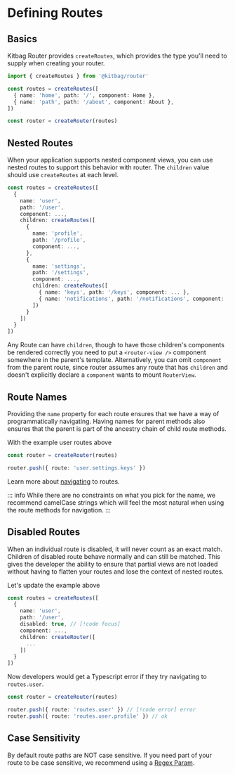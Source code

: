# Defining Routes

## Basics

Kitbag Router provides `createRoutes`, which provides the type you'll need to supply when creating your router.

```ts
import { createRoutes } from '@kitbag/router'

const routes = createRoutes([
  { name: 'home', path: '/', component: Home },
  { name: 'path', path: '/about', component: About },
])

const router = createRouter(routes)
```

## Nested Routes

When your application supports nested component views, you can use nested routes to support this behavior with router. The `children` value should use `createRoutes` at each level.

```ts
const routes = createRoutes([
  {
    name: 'user',
    path: '/user',
    component: ...,
    children: createRoutes([
      {
        name: 'profile',
        path: '/profile',
        component: ...,
      },
      {
        name: 'settings',
        path: '/settings',
        component: ...,
        children: createRoutes([
          { name: 'keys', path: '/keys', component: ... },
          { name: 'notifications', path: '/notifications', component: ... },
        ])
      }
    ])
  }
])
```

Any Route can have `children`, though to have those children's components be rendered correctly you need to put a `<router-view />` component somewhere in the parent's template. Alternatively, you can omit `component` from the parent route, since router assumes any route that has `children` and doesn't explicitly declare a `component` wants to mount `RouterView`.

## Route Names

Providing the `name` property for each route ensures that we have a way of programmatically navigating. Having names for parent methods also ensures that the parent is part of the ancestry chain of child route methods.

With the example user routes above

```ts
const router = createRouter(routes)

router.push({ route: 'user.settings.keys' })
```

Learn more about [navigating](/core-concepts/navigating) to routes.

::: info
While there are no constraints on what you pick for the name, we recommend camelCase strings which will feel the most natural when using the route methods for navigation.
:::

## Disabled Routes

When an individual route is disabled, it will never count as an exact match. Children of disabled route behave normally and can still be matched. This gives the developer the ability to ensure that partial views are not loaded without having to flatten your routes and lose the context of nested routes.

Let's update the example above

```ts
const routes = createRoutes([
  {
    name: 'user',
    path: '/user',
    disabled: true, // [!code focus] 
    component: ...,
    children: createRouter([
      ...
    ])
  }
])
```

Now developers would get a Typescript error if they try navigating to `routes.user`.

```ts
const router = createRouter(routes)

router.push({ route: 'routes.user' }) // [!code error] error
router.push({ route: 'routes.user.profile' }) // ok
```

## Case Sensitivity

By default route paths are NOT case sensitive. If you need part of your route to be case sensitive, we recommend using a [Regex Param](/core-concepts/route-params#regexp-params).

